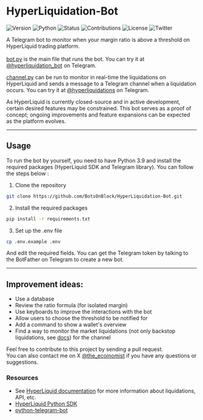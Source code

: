 # HyperLiquidation-Bot

![Version](https://img.shields.io/badge/version-1.0-darkgray) ![Python](https://img.shields.io/badge/python-3.9-blue) ![Status](https://img.shields.io/badge/status-active-brightgreen) ![Contributions](https://img.shields.io/badge/contributions-welcome-orange) ![License](https://img.shields.io/badge/license-GPLv3-green) ![Twitter](https://img.shields.io/badge/twitter-%40the%5Fecoinomist-blue)

A Telegram bot to monitor when your margin ratio is above a threshold on HyperLiquid trading platform.  
</br>
[bot.py](./bot.py) is the main file that runs the bot. You can try it at [@hyperliquidation_bot](https:///t.me/hyperliquidation_bot) on Telegram.

[channel.py](./channel.py) can be run to monitor in real-time the liquidations on HyperLiquid and sends a message to a Telegram channel when a liquidation occurs. You can try it at [@hyperliquidations](https:///t.me/hyperliquidations) on Telegram.

As HyperLiquid is currently closed-source and in active development, certain desired features may be constrained. This bot serves as a proof of concept; ongoing improvements and feature expansions can be expected as the platform evolves.

---

## Usage

To run the bot by yourself, you need to have Python 3.9 and install the required packages (HyperLiquid SDK and Telegram library). You can follow the steps below :

1. Clone the repository

```bash
git clone https://github.com/BotsOnBlock/HyperLiquidation-Bot.git
```

2. Install the required packages

```bash
pip install -r requirements.txt
```

3. Set up the .env file

```bash
cp .env.example .env
```

And edit the required fields. You can get the Telegram token by talking to the BotFather on Telegram to create a new bot.

---

## Improvement ideas:

-   Use a database
-   Review the ratio formula (for isolated margin)
-   Use keyboards to improve the interactions with the bot
-   Allow users to choose the threshold to be notified for
-   Add a command to show a wallet's overview
-   Find a way to monitor the market liquidations (not only backstop liquidations, see [docs](https://hyperliquid.gitbook.io/hyperliquid-docs/trading/liquidations)) for the channel
    </br>

Feel free to contribute to this project by sending a pull request.  
You can also contact me on X [@the_ecoinomist](https://x.com/the_ecoinomist) if you have any questions or suggestions.
</br>

### Resources

-   See [HyperLiquid documentation](https://hyperliquid.gitbook.io/hyperliquid-docs/) for more information about liquidations, API, etc.
-   [HyperLiquid Python SDK](https://github.com/hyperliquid-dex/hyperliquid-python-sdk/tree/master)
-   [python-telegram-bot](https://docs.python-telegram-bot.org/en/v21.3/index.html)
